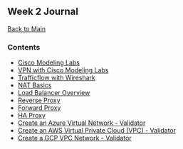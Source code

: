 ## Week 2 Journal 

[Back to Main](../README.md)

### Contents 
* [Cisco Modeling Labs](../../projects/cisco-modeling-labs/journal.md)
* [VPN with Cisco Modeling Labs]()
* [Trafficflow with Wireshark]()
* [NAT Basics]()
* [Load Balancer Overview]()
* [Reverse Proxy](../../projects/reverse-proxy-squid/journal.md)
* [Forward Proxy]()
* [HA Proxy]()
* [Create an Azure Virtual Network - Validator]()
* [Create an AWS Virtual Private Cloud (VPC) - Validator]()
* [Create a GCP VPC Network - Validator]()
